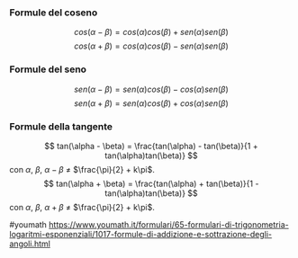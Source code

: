 ### Formule del coseno
$$
cos(\alpha - \beta) = cos(\alpha)cos(\beta) + sen(\alpha)sen(\beta)
$$
$$
cos(\alpha + \beta) = cos(\alpha)cos(\beta) - sen(\alpha)sen(\beta)
$$

### Formule del seno
$$
sen(\alpha - \beta) = sen(\alpha)cos(\beta) - cos(\alpha)sen(\beta)
$$
$$
sen(\alpha + \beta) = sen(\alpha)cos(\beta) + cos(\alpha)sen(\beta)
$$

### Formule della tangente
$$
tan(\alpha - \beta) = \frac{tan(\alpha) - tan(\beta)}{1 + tan(\alpha)tan(\beta)}
$$
con $\alpha$, $\beta$, $\alpha - \beta$ ≠ $\frac{\pi}{2} + k\pi$.
$$
tan(\alpha + \beta) = \frac{tan(\alpha) + tan(\beta)}{1 - tan(\alpha)tan(\beta)}
$$
con $\alpha$, $\beta$, $\alpha + \beta$ ≠ $\frac{\pi}{2} + k\pi$.

#youmath https://www.youmath.it/formulari/65-formulari-di-trigonometria-logaritmi-esponenziali/1017-formule-di-addizione-e-sottrazione-degli-angoli.html